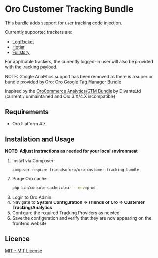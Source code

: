 Oro Customer Tracking Bundle
==============================
This bundle adds support for user tracking code injection.

Currently supported trackers are:
* [LogRocket](https://logrocket.com/)
* [Hotjar](https://www.hotjar.com/)
* [Fullstory](https://www.fullstory.com/)

For applicable trackers, the currently logged-in user will also be provided with the tracking payload.

NOTE: Google Analytics support has been removed as there is a superior bundle provided by Oro:
[Oro Google Tag Manager Bundle](https://github.com/oroinc/google-tag-manager)

Inspired by the [OroCommerce Analytics/GTM Bundle](https://github.com/DivanteLtd/orocommerce-ga) by DivanteLtd (currently unmaintained and Oro 3.X/4.X incompatible)

Requirements
-------------------
* Oro Platform 4.X

Installation and Usage
-------------------
**NOTE: Adjust instructions as needed for your local environment**

1. Install via Composer:
    ```bash
    composer require friendsoforo/oro-customer-tracking-bundle
    ```
1. Purge Oro cache:
    ```bash
    php bin/console cache:clear --env=prod
    ```
1. Login to Oro Admin
1. Navigate to **System Configuration => Friends of Oro => Customer Tracking/Analytics**
1. Configure the required Tracking Providers as needed
1. Save the configuration and verify that they are now appearing on the frontend website

Licence
-------------------
[MIT - MIT License](./LICENSE)
